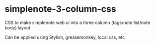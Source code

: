 # simplenote-3-column-css
CSS to make simplenote web ui into a three column (tags/note list/note body) layout

Can be applied using Stylish, greasemonkey, local css, etc

